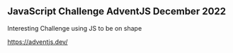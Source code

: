 ## JavaScript Challenge AdventJS December 2022

Interesting Challenge using JS to be on shape

https://adventjs.dev/
